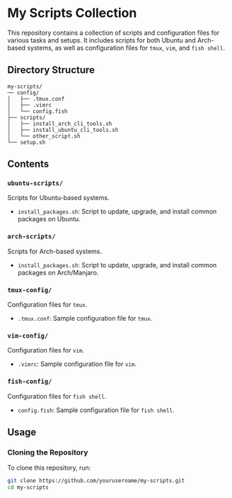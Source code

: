 # My Scripts Collection

This repository contains a collection of scripts and configuration files for various tasks and setups. It includes scripts for both Ubuntu and Arch-based systems, as well as configuration files for `tmux`, `vim`, and `fish shell`.

## Directory Structure
```
my-scripts/
── config/
│   ├── .tmux.conf
│   ├── .vimrc
│   └── config.fish
├── scripts/
│   ├── install_arch_cli_tools.sh
│   ├── install_ubuntu_cli_tools.sh
│   └── other_script.sh
└── setup.sh
```




## Contents

### `ubuntu-scripts/`

Scripts for Ubuntu-based systems.

- `install_packages.sh`: Script to update, upgrade, and install common packages on Ubuntu.

### `arch-scripts/`

Scripts for Arch-based systems.

- `install_packages.sh`: Script to update, upgrade, and install common packages on Arch/Manjaro.

### `tmux-config/`

Configuration files for `tmux`.

- `.tmux.conf`: Sample configuration file for `tmux`.

### `vim-config/`

Configuration files for `vim`.

- `.vimrc`: Sample configuration file for `vim`.

### `fish-config/`

Configuration files for `fish shell`.

- `config.fish`: Sample configuration file for `fish shell`.

## Usage

### Cloning the Repository

To clone this repository, run:

```bash
git clone https://github.com/yourusername/my-scripts.git
cd my-scripts
